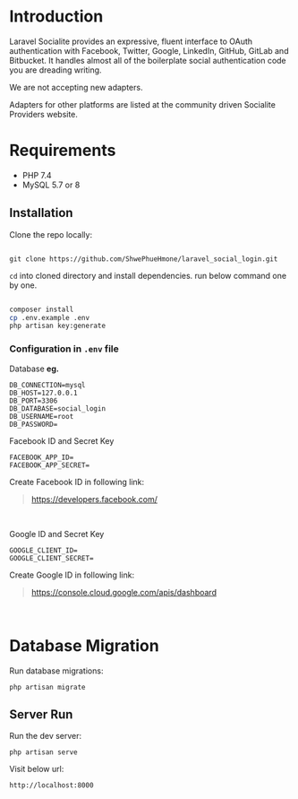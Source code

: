 Introduction 
=============

Laravel Socialite provides an expressive, fluent interface to OAuth authentication with Facebook, Twitter, Google, LinkedIn, GitHub, GitLab and Bitbucket. It handles almost all of the boilerplate social authentication code you are dreading writing.

We are not accepting new adapters.

Adapters for other platforms are listed at the community driven Socialite Providers website.

Requirements
============
- PHP 7.4
- MySQL 5.7 or 8

## Installation

Clone the repo locally:
```

git clone https://github.com/ShwePhueHmone/laravel_social_login.git

```
`cd` into cloned directory and install dependencies. run below command one by one.
```bash

composer install
cp .env.example .env
php artisan key:generate
```
### Configuration in `.env` file

Database **eg.**
```
DB_CONNECTION=mysql
DB_HOST=127.0.0.1
DB_PORT=3306
DB_DATABASE=social_login
DB_USERNAME=root
DB_PASSWORD=
```
Facebook ID and Secret Key 
```
FACEBOOK_APP_ID=
FACEBOOK_APP_SECRET=
```
Create Facebook ID in following link:
> https://developers.facebook.com/
<br>

Google ID and Secret Key
```
GOOGLE_CLIENT_ID=
GOOGLE_CLIENT_SECRET=
```
Create Google ID in following link:
> https://console.cloud.google.com/apis/dashboard 
<br>

Database Migration
==================
Run database migrations:
```
php artisan migrate
```
## Server Run

Run the dev server:
```
php artisan serve
```

Visit below url:
```
http://localhost:8000
```
